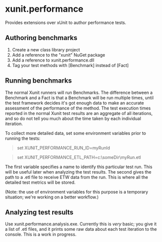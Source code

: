 # xunit.performance
Provides extensions over xUnit to author performance tests.

## Authoring benchmarks

1. Create a new class library project
2. Add a reference to the "xunit" NuGet package
3. Add a reference to xunit.performance.dll
4. Tag your test methods with [Benchmark] instead of [Fact]

## Running benchmarks

The normal Xunit runners will run Benchmarks.  The difference between a Benchmark and a Fact is that a Benchmark will be run multiple times, until the test framework decides it's got enough data to make an accurate assessment of the performance of the method.  The test execution times reported in the normal Xunit test results are an aggregate of all iterations, and so do not tell you much about the time taken by each individual iteration.

To collect more detailed data, set some environment variables prior to running the tests:

> set XUNIT_PERFORMANCE_RUN_ID=myRunId

> set XUNIT_PERFORMANCE_ETL_PATH=c:\someDir\myRun.etl

The first variable specifies a name to identify this particular test run.  This will be useful later when analyzing the test results.  The second gives the path to a .etl file to receive ETW data from the run.  This is where all the detailed test metrics will be stored.

(Note: the use of environment variables for this purpose is a temporary situation; we're working on a better workflow.)


## Analyzing test results

Use xunit.performance.analysis.exe.  Currently this is *very* basic; you give it a list of .etl files, and it prints some raw data about each test iteration to the console.  This is a work in progress.

